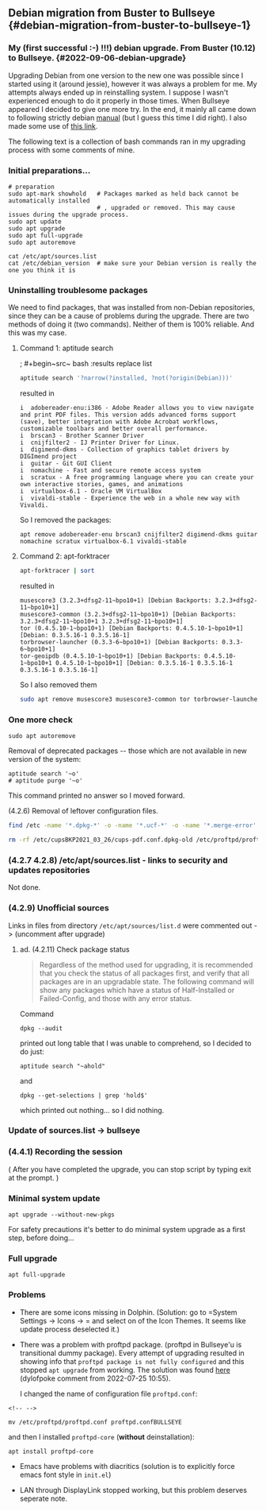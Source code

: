 Debian migration from Buster to Bullseye {#debian-migration-from-buster-to-bullseye-1}
----------------------------------------

### My (first successful :-) !!!) debian upgrade. From Buster (10.12) to Bullseye. {#2022-09-06-debian-upgrade}

Upgrading Debian from one version to the new one was possible since I
started using it (around jessie), however it was always a problem for
me. My attempts always ended up in reinstalling system. I suppose I
wasn\'t experienced enough to do it properly in those times. When
Bullseye appeared I decided to give one more try. In the end, it mainly
all came down to following strictly debian
[manual](https://www.debian.org/releases/stable/amd64/release-notes/ch-upgrading.html)
(but I guess this time I did right). I also made some use of [this
link](https://linuxize.com/post/how-to-upgrade-debian-10-to-debian-11/).

The following text is a collection of bash commands ran in my upgrading
process with some comments of mine.

### Initial preparations...

``` {.bash}
# preparation 
sudo apt-mark showhold   # Packages marked as held back cannot be automatically installed
                         # , upgraded or removed. This may cause issues during the upgrade process. 
sudo apt update
sudo apt upgrade
sudo apt full-upgrade 
sudo apt autoremove 

cat /etc/apt/sources.list
cat /etc/debian_version  # make sure your Debian version is really the one you think it is
```

### Uninstalling troublesome packages

We need to find packages, that was installed from non-Debian
repositories, since they can be a cause of problems during the upgrade.
There are two methods of doing it (two commands). Neither of them is
100% reliable. And this was my case.

1.  Command 1: aptitude search

    ; \#+begin~src~ bash :results replace list

    ``` {.bash results="org replace"}
    aptitude search '?narrow(?installed, ?not(?origin(Debian)))'
    ```

    resulted in

    ``` {.org}
    i  adobereader-enu:i386 - Adobe Reader allows you to view navigate and print PDF files. This version adds advanced forms support (save), better integration with Adobe Acrobat workflows, customizable toolbars and better overall performance.
    i  brscan3 - Brother Scanner Driver
    i  cnijfilter2 - IJ Printer Driver for Linux.
    i  digimend-dkms - Collection of graphics tablet drivers by DIGImend project
    i  guitar - Git GUI Client
    i  nomachine - Fast and secure remote access system
    i  scratux - A free programming language where you can create your own interactive stories, games, and animations
    i  virtualbox-6.1 - Oracle VM VirtualBox
    i  vivaldi-stable - Experience the web in a whole new way with Vivaldi.
    ```

    So I removed the packages:

    ``` {.bash}
    apt remove adobereader-enu brscan3 cnijfilter2 digimend-dkms guitar nomachine scratux virtualbox-6.1 vivaldi-stable
    ```

2.  Command 2: apt-forktracer

    ``` {.bash results="org replace"}
    apt-forktracer | sort
    ```

    resulted in

    ``` {.org}
    musescore3 (3.2.3+dfsg2-11~bpo10+1) [Debian Backports: 3.2.3+dfsg2-11~bpo10+1]
    musescore3-common (3.2.3+dfsg2-11~bpo10+1) [Debian Backports: 3.2.3+dfsg2-11~bpo10+1 3.2.3+dfsg2-11~bpo10+1]
    tor (0.4.5.10-1~bpo10+1) [Debian Backports: 0.4.5.10-1~bpo10+1] [Debian: 0.3.5.16-1 0.3.5.16-1]
    torbrowser-launcher (0.3.3-6~bpo10+1) [Debian Backports: 0.3.3-6~bpo10+1]
    tor-geoipdb (0.4.5.10-1~bpo10+1) [Debian Backports: 0.4.5.10-1~bpo10+1 0.4.5.10-1~bpo10+1] [Debian: 0.3.5.16-1 0.3.5.16-1 0.3.5.16-1 0.3.5.16-1]
    ```

    So I also removed them

    ``` {.bash results="org replace"}
    sudo apt remove musescore3 musescore3-common tor torbrowser-launcher tor-geoipdb
    ```

### One more check

``` {.bash}
sudo apt autoremove 
```

Removal of deprecated packages -- those which are not available in new
version of the system:

``` {.bash}
aptitude search '~o'
# aptitude purge '~o'
```

This command printed no answer so I moved forward.

(4.2.6) Removal of leftover configuration files.

``` {.bash results="org replace"}
find /etc -name '*.dpkg-*' -o -name '*.ucf-*' -o -name '*.merge-error'
```

``` {.bash results="org replace"}
rm -rf /etc/cupsBKP2021_03_26/cups-pdf.conf.dpkg-old /etc/proftpd/proftpd.conf.ucf-dist /etc/cups/cups-pdf.conf.dpkg-old /etc/ca-certificates.conf.dpkg-old
```

### (4.2.7 4.2.8) /etc/apt/sources.list - links to security and updates repositories

Not done.

### (4.2.9) Unofficial sources

Links in files from directory `/etc/apt/sources/list.d` were commented
out -\> (uncomment after upgrade)

1.  ad. (4.2.11) Check package status

    > Regardless of the method used for upgrading, it is recommended
    > that you check the status of all packages first, and verify that
    > all packages are in an upgradable state. The following command
    > will show any packages which have a status of Half-Installed or
    > Failed-Config, and those with any error status.

    Command

    ``` {.bash}
    dpkg --audit
    ```

    printed out long table that I was unable to comprehend, so I decided
    to do just:

    ``` {.bash}
    aptitude search "~ahold"
    ```

    and

    ``` {.bash}
    dpkg --get-selections | grep 'hold$'
    ```

    which printed out nothing... so I did nothing.

### Update of sources.list -\> bullseye

### (4.4.1) Recording the session

( After you have completed the upgrade, you can stop script by typing
exit at the prompt. )

### Minimal system update

``` {.bash}
apt upgrade --without-new-pkgs
```

For safety precautions it\'s better to do minimal system upgrade as a
first step, before doing...

### Full upgrade

``` {.bash}
apt full-upgrade
```

### Problems

-   There are some icons missing in Dolphin. (Solution: go to =System
    Settings -\> Icons -\> = and select on of the Icon Themes. It seems
    like update process deselected it.)

-   There was a problem with proftpd package. (proftpd in Bullseye\'u is
    transitional dummy package). Every attempt of upgrading resulted in
    showing info that `proftpd package is not fully configured` and this
    stopped `apt upgrade` from working. The solution was found
    [here](https://forums.debian.net/viewtopic.php?p=741264) (dylofpoke
    comment from 2022-07-25 10:55).

    I changed the name of configuration file `proftpd.conf`:

```{=html}
<!-- -->
```
    mv /etc/proftpd/proftpd.conf proftpd.confBULLSEYE

and then I installed `proftpd-core` (**without** deinstallation):

    apt install proftpd-core

-   Emacs have problems with diacritics (solution is to explicitly force
    emacs font style in `init.el`)

-   LAN through DisplayLink stopped working, but this problem deserves
    seperate note.

